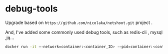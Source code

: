 # debug-tools

Upgrade based on `https://github.com/nicolaka/netshoot.git` project .

And, I've added some commonly used debug tools, such as redis-cli , mysql ,jq...


```bash
docker run -it —-network=container:<container_ID> -—pid=container:<container_ID> -—ipc=container:<container_ID> liyongjian5179:debug-tools 
```
